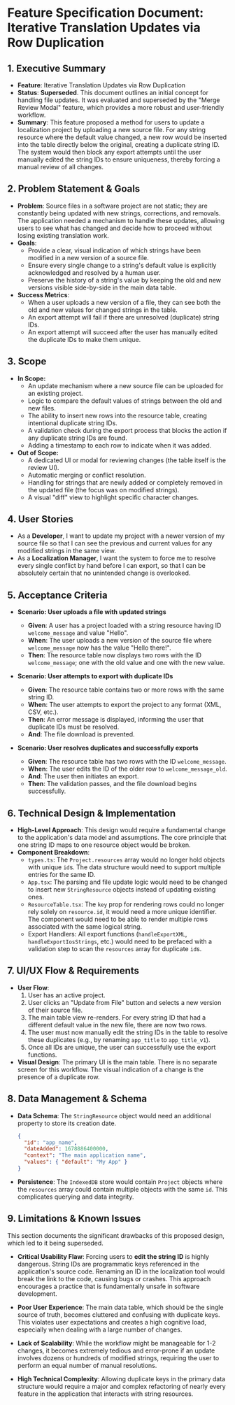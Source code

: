 # Feature Specification Document: Iterative Translation Updates via Row Duplication

## 1. Executive Summary

-   **Feature**: Iterative Translation Updates via Row Duplication
-   **Status**: **Superseded**. This document outlines an initial concept for handling file updates. It was evaluated and superseded by the "Merge Review Modal" feature, which provides a more robust and user-friendly workflow.
-   **Summary**: This feature proposed a method for users to update a localization project by uploading a new source file. For any string resource where the default value changed, a new row would be inserted into the table directly below the original, creating a duplicate string ID. The system would then block any export attempts until the user manually edited the string IDs to ensure uniqueness, thereby forcing a manual review of all changes.

## 2. Problem Statement & Goals

-   **Problem**: Source files in a software project are not static; they are constantly being updated with new strings, corrections, and removals. The application needed a mechanism to handle these updates, allowing users to see what has changed and decide how to proceed without losing existing translation work.
-   **Goals**:
    -   Provide a clear, visual indication of which strings have been modified in a new version of a source file.
    -   Ensure every single change to a string's default value is explicitly acknowledged and resolved by a human user.
    -   Preserve the history of a string's value by keeping the old and new versions visible side-by-side in the main data table.
-   **Success Metrics**:
    -   When a user uploads a new version of a file, they can see both the old and new values for changed strings in the table.
    -   An export attempt will fail if there are unresolved (duplicate) string IDs.
    -   An export attempt will succeed after the user has manually edited the duplicate IDs to make them unique.

## 3. Scope

-   **In Scope:**
    -   An update mechanism where a new source file can be uploaded for an existing project.
    -   Logic to compare the default values of strings between the old and new files.
    -   The ability to insert new rows into the resource table, creating intentional duplicate string IDs.
    -   A validation check during the export process that blocks the action if any duplicate string IDs are found.
    -   Adding a timestamp to each row to indicate when it was added.
-   **Out of Scope:**
    -   A dedicated UI or modal for reviewing changes (the table itself is the review UI).
    -   Automatic merging or conflict resolution.
    -   Handling for strings that are newly added or completely removed in the updated file (the focus was on modified strings).
    -   A visual "diff" view to highlight specific character changes.

## 4. User Stories

-   As a **Developer**, I want to update my project with a newer version of my source file so that I can see the previous and current values for any modified strings in the same view.
-   As a **Localization Manager**, I want the system to force me to resolve every single conflict by hand before I can export, so that I can be absolutely certain that no unintended change is overlooked.

## 5. Acceptance Criteria

-   **Scenario: User uploads a file with updated strings**
    -   **Given**: A user has a project loaded with a string resource having ID `welcome_message` and value "Hello".
    -   **When**: The user uploads a new version of the source file where `welcome_message` now has the value "Hello there!".
    -   **Then**: The resource table now displays two rows with the ID `welcome_message`; one with the old value and one with the new value.

-   **Scenario: User attempts to export with duplicate IDs**
    -   **Given**: The resource table contains two or more rows with the same string ID.
    -   **When**: The user attempts to export the project to any format (XML, CSV, etc.).
    -   **Then**: An error message is displayed, informing the user that duplicate IDs must be resolved.
    -   **And**: The file download is prevented.

-   **Scenario: User resolves duplicates and successfully exports**
    -   **Given**: The resource table has two rows with the ID `welcome_message`.
    -   **When**: The user edits the ID of the older row to `welcome_message_old`.
    -   **And**: The user then initiates an export.
    -   **Then**: The validation passes, and the file download begins successfully.

## 6. Technical Design & Implementation

-   **High-Level Approach**: This design would require a fundamental change to the application's data model and assumptions. The core principle that one string ID maps to one resource object would be broken.
-   **Component Breakdown**:
    -   `types.ts`: The `Project.resources` array would no longer hold objects with unique `id`s. The data structure would need to support multiple entries for the same ID.
    -   `App.tsx`: The parsing and file update logic would need to be changed to insert new `StringResource` objects instead of updating existing ones.
    -   `ResourceTable.tsx`: The `key` prop for rendering rows could no longer rely solely on `resource.id`, it would need a more unique identifier. The component would need to be able to render multiple rows associated with the same logical string.
    -   Export Handlers: All export functions (`handleExportXML`, `handleExportIosStrings`, etc.) would need to be prefaced with a validation step to scan the `resources` array for duplicate `id`s.

## 7. UI/UX Flow & Requirements

-   **User Flow**:
    1.  User has an active project.
    2.  User clicks an "Update from File" button and selects a new version of their source file.
    3.  The main table view re-renders. For every string ID that had a different default value in the new file, there are now two rows.
    4.  The user must now manually edit the string IDs in the table to resolve these duplicates (e.g., by renaming `app_title` to `app_title_v1`).
    5.  Once all IDs are unique, the user can successfully use the export functions.
-   **Visual Design**: The primary UI is the main table. There is no separate screen for this workflow. The visual indication of a change is the presence of a duplicate row.

## 8. Data Management & Schema

-   **Data Schema**: The `StringResource` object would need an additional property to store its creation date.
    ```json
    {
      "id": "app_name",
      "dateAdded": 1678886400000,
      "context": "The main application name",
      "values": { "default": "My App" }
    }
    ```
-   **Persistence**: The `IndexedDB` store would contain `Project` objects where the `resources` array could contain multiple objects with the same `id`. This complicates querying and data integrity.

## 9. Limitations & Known Issues

This section documents the significant drawbacks of this proposed design, which led to it being superseded.

-   **Critical Usability Flaw**: Forcing users to **edit the string ID** is highly dangerous. String IDs are programmatic keys referenced in the application's source code. Renaming an ID in the localization tool would break the link to the code, causing bugs or crashes. This approach encourages a practice that is fundamentally unsafe in software development.

-   **Poor User Experience**: The main data table, which should be the single source of truth, becomes cluttered and confusing with duplicate keys. This violates user expectations and creates a high cognitive load, especially when dealing with a large number of changes.

-   **Lack of Scalability**: While the workflow might be manageable for 1-2 changes, it becomes extremely tedious and error-prone if an update involves dozens or hundreds of modified strings, requiring the user to perform an equal number of manual resolutions.

-   **High Technical Complexity**: Allowing duplicate keys in the primary data structure would require a major and complex refactoring of nearly every feature in the application that interacts with string resources.
